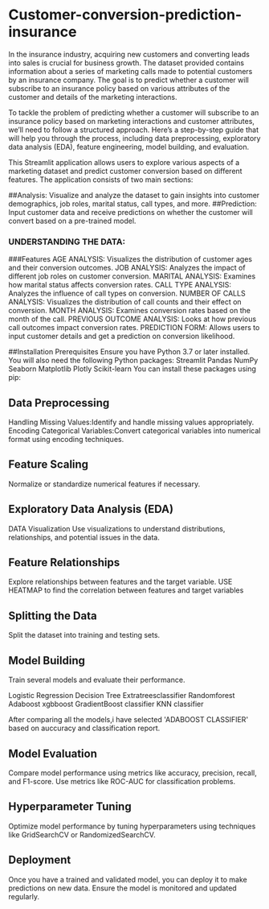# Customer-conversion-prediction-insurance

In the insurance industry, acquiring new customers and converting leads into sales is crucial for business growth. The dataset provided contains information about a series
of marketing calls made to potential customers by an insurance company. The goal is to predict whether a customer will subscribe to an insurance policy based on various
attributes of the customer and details of the marketing interactions.

To tackle the problem of predicting whether a customer will subscribe to an insurance policy based on marketing interactions and customer attributes, we’ll need to follow a structured approach. Here’s a step-by-step guide that will help you through the process, including data preprocessing, exploratory data analysis (EDA), feature engineering, model building, and evaluation.

This Streamlit application allows users to explore various aspects of a marketing dataset and predict customer conversion based on different features. The application consists of two main sections:

##Analysis: Visualize and analyze the dataset to gain insights into customer demographics, job roles, marital status, call types, and more.
##Prediction: Input customer data and receive predictions on whether the customer will convert based on a pre-trained model.

### UNDERSTANDING THE DATA:
###Features
AGE ANALYSIS: Visualizes the distribution of customer ages and their conversion outcomes.
JOB ANALYSIS: Analyzes the impact of different job roles on customer conversion.
MARITAL ANALYSIS: Examines how marital status affects conversion rates.
CALL TYPE ANALYSIS: Analyzes the influence of call types on conversion.
NUMBER OF CALLS ANALYSIS: Visualizes the distribution of call counts and their effect on conversion.
MONTH ANALYSIS: Examines conversion rates based on the month of the call.
PREVIOUS OUTCOME ANALYSIS: Looks at how previous call outcomes impact conversion rates.
PREDICTION FORM: Allows users to input customer details and get a prediction on conversion likelihood.

##Installation
Prerequisites
Ensure you have Python 3.7 or later installed. You will also need the following Python packages:
Streamlit
Pandas
NumPy
Seaborn
Matplotlib
Plotly
Scikit-learn
You can install these packages using pip:


##  Data Preprocessing
Handling Missing Values:Identify and handle missing values appropriately.
Encoding Categorical Variables:Convert categorical variables into numerical format using encoding techniques.

## Feature Scaling
Normalize or standardize numerical features if necessary.

## Exploratory Data Analysis (EDA)
DATA Visualization
Use visualizations to understand distributions, relationships, and potential issues in the data.

## Feature Relationships
Explore relationships between features and the target variable.
USE HEATMAP to find the correlation between features and target variables

## Splitting the Data
Split the dataset into training and testing sets.

## Model Building
Train several models and evaluate their performance.

Logistic Regression
Decision Tree
Extratreesclassifier
Randomforest
Adaboost
xgbboost
GradientBoost classifier
KNN classifier

After comparing all the models,i have selected 'ADABOOST CLASSIFIER' based on auccuracy  and classification report.

## Model Evaluation
Compare model performance using metrics like accuracy, precision, recall, and F1-score. Use metrics like ROC-AUC for classification problems.

## Hyperparameter Tuning
Optimize model performance by tuning hyperparameters using techniques like GridSearchCV or RandomizedSearchCV.

## Deployment
Once you have a trained and validated model, you can deploy it to make predictions on new data. Ensure the model is monitored and updated regularly.
